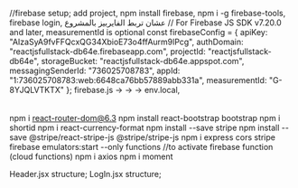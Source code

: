 //firebase setup;
add project,
npm install firebase,
npm i -g firebase-tools,
firebase login,
عشان تربط الفايربيز بالمشروع // For Firebase JS SDK v7.20.0 and later, measurementId is optional
const firebaseConfig = {
  apiKey: "AIzaSyA9fvFFQcxQG34XbioE73o4ffAurm9lPcg",
  authDomain: "reactjsfullstack-db64e.firebaseapp.com",
  projectId: "reactjsfullstack-db64e",
  storageBucket: "reactjsfullstack-db64e.appspot.com",
  messagingSenderId: "736025708783",
  appId: "1:736025708783:web:6648ca76bb57889abb331a",
  measurementId: "G-8YJQLVTKTX"
};
firebase.js → → → env.local,
######

npm i react-router-dom@6.3
npm install react-bootstrap bootstrap
npm i shortid
npm i react-currency-format
npm install --save stripe
npm install --save @stripe/react-stripe-js @stripe/stripe-js
npm i express cors stripe
firebase emulators:start --only functions //to activate firebase function (cloud functions)
npm i axios
npm i moment

Header.jsx structure;
LogIn.jsx structure;
